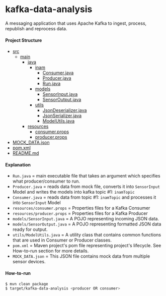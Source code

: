 # kafka-data-analysis
A messaging application that uses Apache Kafka to ingest, process, republish and reprocess data.

#### Project Structure
 * [src](./src)
   * [main](./src/main)
       - [java](./src/main/java)
         + [inam](./src/main/java/inam)
             * [Consumer.java](./src/main/java/inam/Consumer.java)
             * [Producer.java](./src/main/java/inam/Producer.java)
             * [Run.java](./src/main/java/inam/Run.java)
         + [models](./src/main/java/inam/models)
           * [SensorInput.java](./src/main/java/inam/models/SensorInput.java)
           * [SensorOutput.java](./src/main/java/inam/models/SensorOutput.java)
         + [utils](./src/main/java/inam/utils)
             * [JsonDeserializer.java](./src/main/java/inam/utils/JsonDeserializer.java)
             * [JsonSerializer.java](./src/main/java/inam/utils/JsonSerializer.java)
             * [ModelUtils.java](./src/main/java/inam/utils/ModelUtils.java)
       - [resources](./src/main/resources)
           * [consumer.props](./src/main/resources/consumer.props)
           * [producer.props](./src/main/resources/producer.props)
 * [MOCK_DATA.json](./MOCK_DATA.json)
 * [pom.xml](./pom.xml)
 * [README.md](./README.md)


#### Explanation
+ `Run.java` = main executable file that takes an argument which specifies what producer/consumer to run.
+ `Producer.java` = reads data from mock file, converts it into `SensorInput` Model and writes the models into kafka topic #1: `inamTopic`
+ `Consumer.java` = reads data from topic #1: `inamTopic` and processes it into `SensorInput` Model
+ `resources/consumer.props` = Properties files for a Kafka Consumer
+ `resources/producer.props` = Properties files for a Kafka Producer
+ `models/SensorInput.java` = A POJO representing incoming JSON data.
+ `models/SensorOutput.java` = A POJO representing formatted JSON data ready for output.
+ `utils/ModelUtils.java` = A utility class that contains common functions that are used in Consumer or Producer classes.
+ `pom.xml` = Maven project's pom file representing project's lifecycle. See How-to-run section for more details.
+ `MOCK_DATA.json` = This JSON file contains mock data from multiple sensor devices.


#### How-to-run
```bash
$ mvn clean package
$ target/kafka-data-analysis <producer OR consumer>
```